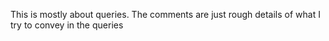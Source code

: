 This is mostly about queries. The comments are just rough details of what I try to convey in the queries
